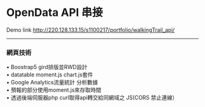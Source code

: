 # OpenData API 串接
Demo link http://220.128.133.15/s1100217/portfolio/walkingTrail_api/
<hr>
<h3>網頁技術</h3>
• Boostrap5 gird排版並RWD設計<br>
• datatable moment.js chart.js套件<br>
• Google Analytics流量統計 分析數據<br>
• 預報的部分使用moment.js來存取時間<br>
• 透過後端伺服器php curl取得api轉交給同網域之 JS(CORS 禁止連線）<br>
